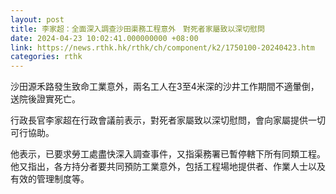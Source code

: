 ```yaml
---
layout: post
title: 李家超：全面深入調查沙田渠務工程意外　對死者家屬致以深切慰問
date: 2024-04-23 10:02:41.000000000 +08:00
link: https://news.rthk.hk/rthk/ch/component/k2/1750100-20240423.htm
categories: rthk
---
```


沙田源禾路發生致命工業意外，兩名工人在3至4米深的沙井工作期間不適暈倒，送院後證實死亡。

行政長官李家超在行政會議前表示，對死者家屬致以深切慰問，會向家屬提供一切可行協助。

他表示，已要求勞工處盡快深入調查事件，又指渠務署已暫停轄下所有同類工程。他又指出，各方持分者要共同預防工業意外，包括工程場地提供者、作業人士以及有效的管理制度等。
